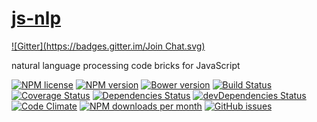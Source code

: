 [js-nlp](http://aureooms.github.io/js-nlp)
====
[![Gitter](https://badges.gitter.im/Join Chat.svg)](https://gitter.im/aureooms/js-nlp?utm_source=badge&utm_medium=badge&utm_campaign=pr-badge&utm_content=badge)

natural language processing code bricks for JavaScript

[![NPM license](http://img.shields.io/npm/l/aureooms-js-nlp.svg)](https://raw.githubusercontent.com/aureooms/js-nlp/master/LICENSE)
[![NPM version](http://img.shields.io/npm/v/aureooms-js-nlp.svg)](https://www.npmjs.org/package/aureooms-js-nlp)
[![Bower version](http://img.shields.io/bower/v/aureooms-js-nlp.svg)](http://bower.io/search/?q=aureooms-js-nlp)
[![Build Status](https://travis-ci.org/aureooms/js-nlp.svg)](https://travis-ci.org/aureooms/js-nlp)
[![Coverage Status](https://coveralls.io/repos/aureooms/js-nlp/badge.png)](https://coveralls.io/r/aureooms/js-nlp)
[![Dependencies Status](https://david-dm.org/aureooms/js-nlp.png)](https://david-dm.org/aureooms/js-nlp#info=dependencies)
[![devDependencies Status](https://david-dm.org/aureooms/js-nlp/dev-status.png)](https://david-dm.org/aureooms/js-nlp#info=devDependencies)
[![Code Climate](https://codeclimate.com/github/aureooms/js-nlp.png)](https://codeclimate.com/github/aureooms/js-nlp)
[![NPM downloads per month](http://img.shields.io/npm/dm/aureooms-js-nlp.svg)](https://www.npmjs.org/package/aureooms-js-nlp)
[![GitHub issues](http://img.shields.io/github/issues/aureooms/js-nlp.svg)](https://github.com/aureooms/js-nlp/issues)

